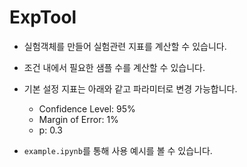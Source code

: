 # ExpTool
- 실험객체를 만들어 실험관련 지표를 계산할 수 있습니다.
- 조건 내에서 필요한 샘플 수를 계산할 수 있습니다.
- 기본 설정 지표는 아래와 같고 파라미터로 변경 가능합니다.
    - Confidence Level: 95%	
    - Margin of Error: 1%
    - p: 0.3

- `example.ipynb`를 통해 사용 예시를 볼 수 있습니다.
